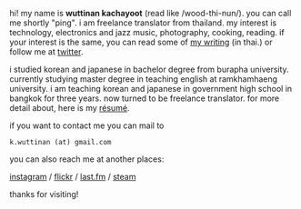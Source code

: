 hi! my name is **wuttinan kachayoot** (read like /wood-thi-nun/). you can call me shortly "ping". i am freelance translator from thailand. my interest is technology, electronics and jazz music, photography, cooking, reading. if your interest is the same, you can read some of [my writing](https://medium.com/@wuttinan/) (in thai.) or follow me at [twitter](http://twitter.com/wuttinan/).

i studied korean and japanese in bachelor degree from burapha university. currently studying master degree in teaching english at ramkhamhaeng university. i am teaching korean and japanese in government high school in bangkok for three years. now turned to be freelance translator. for more detail about, here is my [résumé](http://www.linkedin.com/in/wuttinan/).

if you want to contact me you can mail to 

`k.wuttinan (at) gmail.com`

you can also reach me at another places:

[instagram](http://instagr.am/wuttinanp/) / [flickr](http://flickr.com/photos/eszett/) / [last.fm](http://last.fm/user/ping880727/) / [steam](http://steamcommunity.com/id/wuttinan/)

thanks for visiting!